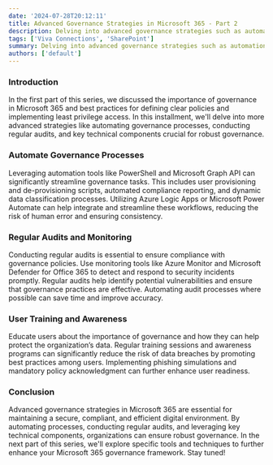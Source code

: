 ```yaml
---
date: '2024-07-28T20:12:11'
title: Advanced Governance Strategies in Microsoft 365 - Part 2
description: Delving into advanced governance strategies such as automation, audits, and key technical components in Microsoft 365.
tags: ['Viva Connections', 'SharePoint']
summary: Delving into advanced governance strategies such as automation, audits, and key technical components in Microsoft 365.!
authors: ['default']
---
```


### Introduction

In the first part of this series, we discussed the importance of governance in Microsoft 365 and best practices for defining clear policies and implementing least privilege access. In this installment, we'll delve into more advanced strategies like automating governance processes, conducting regular audits, and key technical components crucial for robust governance.

### Automate Governance Processes

Leveraging automation tools like PowerShell and Microsoft Graph API can significantly streamline governance tasks. This includes user provisioning and de-provisioning scripts, automated compliance reporting, and dynamic data classification processes. Utilizing Azure Logic Apps or Microsoft Power Automate can help integrate and streamline these workflows, reducing the risk of human error and ensuring consistency.

### Regular Audits and Monitoring

Conducting regular audits is essential to ensure compliance with governance policies. Use monitoring tools like Azure Monitor and Microsoft Defender for Office 365 to detect and respond to security incidents promptly. Regular audits help identify potential vulnerabilities and ensure that governance practices are effective. Automating audit processes where possible can save time and improve accuracy.

### User Training and Awareness

Educate users about the importance of governance and how they can help protect the organization’s data. Regular training sessions and awareness programs can significantly reduce the risk of data breaches by promoting best practices among users. Implementing phishing simulations and mandatory policy acknowledgment can further enhance user readiness.

### Conclusion

Advanced governance strategies in Microsoft 365 are essential for maintaining a secure, compliant, and efficient digital environment. By automating processes, conducting regular audits, and leveraging key technical components, organizations can ensure robust governance. In the next part of this series, we'll explore specific tools and techniques to further enhance your Microsoft 365 governance framework. Stay tuned!

